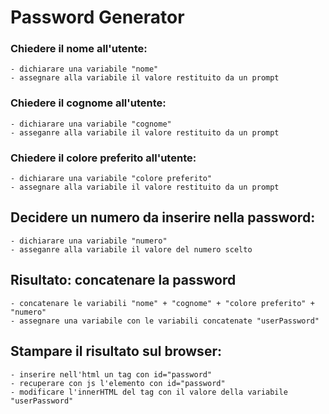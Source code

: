 # Password Generator

### Chiedere il nome all'utente:
    - dichiarare una variabile "nome"
    - assegnare alla variabile il valore restituito da un prompt

### Chiedere il cognome all'utente:
    - dichiarare una variabile "cognome"
    - asseganre alla variabile il valore restituito da un prompt

### Chiedere il colore preferito all'utente:
    - dichiarare una variabile "colore preferito"
    - assegnare alla variabile il valore restituito da un prompt

## Decidere un numero da inserire nella password:
    - dichiarare una variabile "numero"
    - asseganre alla variabile il valore del numero scelto

## Risultato: concatenare la password 
    - concatenare le variabili "nome" + "cognome" + "colore preferito" + "numero"
    - assegnare una variabile con le variabili concatenate "userPassword"

## Stampare il risultato sul browser:
    - inserire nell'html un tag con id="password"
    - recuperare con js l'elemento con id="password"
    - modificare l'innerHTML del tag con il valore della variabile "userPassword"
